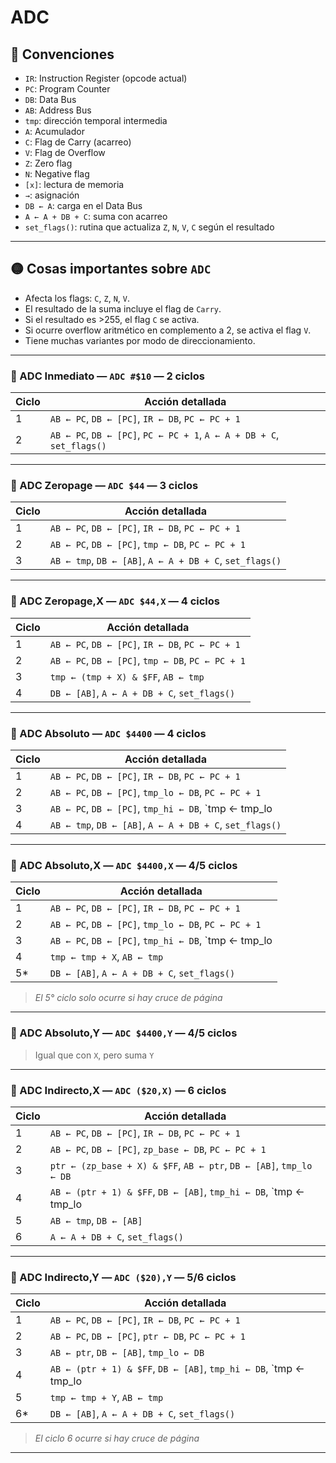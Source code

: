 # ADC

## 🧠 Convenciones

- `IR`: Instruction Register (opcode actual)  
- `PC`: Program Counter  
- `DB`: Data Bus  
- `AB`: Address Bus  
- `tmp`: dirección temporal intermedia  
- `A`: Acumulador  
- `C`: Flag de Carry (acarreo)  
- `V`: Flag de Overflow  
- `Z`: Zero flag  
- `N`: Negative flag  
- `[x]`: lectura de memoria  
- `→`: asignación  
- `DB ← A`: carga en el Data Bus  
- `A ← A + DB + C`: suma con acarreo  
- `set_flags()`: rutina que actualiza `Z`, `N`, `V`, `C` según el resultado

---

## 🟡 Cosas importantes sobre `ADC`

- Afecta los flags: `C`, `Z`, `N`, `V`.
- El resultado de la suma incluye el flag de `Carry`.
- Si el resultado es >255, el flag `C` se activa.
- Si ocurre overflow aritmético en complemento a 2, se activa el flag `V`.
- Tiene muchas variantes por modo de direccionamiento.

---

### 🔹 ADC Inmediato — `ADC #$10` — **2 ciclos**

| Ciclo | Acción detallada |
|-------|------------------|
| 1     | `AB ← PC`, `DB ← [PC]`, `IR ← DB`, `PC ← PC + 1` |
| 2     | `AB ← PC`, `DB ← [PC]`, `PC ← PC + 1`, `A ← A + DB + C`, `set_flags()` |

---

### 🔹 ADC Zeropage — `ADC $44` — **3 ciclos**

| Ciclo | Acción detallada |
|-------|------------------|
| 1     | `AB ← PC`, `DB ← [PC]`, `IR ← DB`, `PC ← PC + 1` |
| 2     | `AB ← PC`, `DB ← [PC]`, `tmp ← DB`, `PC ← PC + 1` |
| 3     | `AB ← tmp`, `DB ← [AB]`, `A ← A + DB + C`, `set_flags()` |

---

### 🔹 ADC Zeropage,X — `ADC $44,X` — **4 ciclos**

| Ciclo | Acción detallada |
|-------|------------------|
| 1     | `AB ← PC`, `DB ← [PC]`, `IR ← DB`, `PC ← PC + 1` |
| 2     | `AB ← PC`, `DB ← [PC]`, `tmp ← DB`, `PC ← PC + 1` |
| 3     | `tmp ← (tmp + X) & $FF`, `AB ← tmp` |
| 4     | `DB ← [AB]`, `A ← A + DB + C`, `set_flags()` |

---

### 🔹 ADC Absoluto — `ADC $4400` — **4 ciclos**

| Ciclo | Acción detallada |
|-------|------------------|
| 1     | `AB ← PC`, `DB ← [PC]`, `IR ← DB`, `PC ← PC + 1` |
| 2     | `AB ← PC`, `DB ← [PC]`, `tmp_lo ← DB`, `PC ← PC + 1` |
| 3     | `AB ← PC`, `DB ← [PC]`, `tmp_hi ← DB`, `tmp ← tmp_lo | (tmp_hi << 8)`, `PC ← PC + 1` |
| 4     | `AB ← tmp`, `DB ← [AB]`, `A ← A + DB + C`, `set_flags()` |

---

### 🔹 ADC Absoluto,X — `ADC $4400,X` — **4/5 ciclos**

| Ciclo | Acción detallada |
|-------|------------------|
| 1     | `AB ← PC`, `DB ← [PC]`, `IR ← DB`, `PC ← PC + 1` |
| 2     | `AB ← PC`, `DB ← [PC]`, `tmp_lo ← DB`, `PC ← PC + 1` |
| 3     | `AB ← PC`, `DB ← [PC]`, `tmp_hi ← DB`, `tmp ← tmp_lo | (tmp_hi << 8)`, `PC ← PC + 1` |
| 4     | `tmp ← tmp + X`, `AB ← tmp` |
| 5*    | `DB ← [AB]`, `A ← A + DB + C`, `set_flags()` |

> *El 5° ciclo solo ocurre si hay cruce de página*

---

### 🔹 ADC Absoluto,Y — `ADC $4400,Y` — **4/5 ciclos**  
> Igual que con `X`, pero suma `Y`

---

### 🔹 ADC Indirecto,X — `ADC ($20,X)` — **6 ciclos**

| Ciclo | Acción detallada |
|-------|------------------|
| 1     | `AB ← PC`, `DB ← [PC]`, `IR ← DB`, `PC ← PC + 1` |
| 2     | `AB ← PC`, `DB ← [PC]`, `zp_base ← DB`, `PC ← PC + 1` |
| 3     | `ptr ← (zp_base + X) & $FF`, `AB ← ptr`, `DB ← [AB]`, `tmp_lo ← DB` |
| 4     | `AB ← (ptr + 1) & $FF`, `DB ← [AB]`, `tmp_hi ← DB`, `tmp ← tmp_lo | (tmp_hi << 8)` |
| 5     | `AB ← tmp`, `DB ← [AB]` |
| 6     | `A ← A + DB + C`, `set_flags()` |

---

### 🔹 ADC Indirecto,Y — `ADC ($20),Y` — **5/6 ciclos**

| Ciclo | Acción detallada |
|-------|------------------|
| 1     | `AB ← PC`, `DB ← [PC]`, `IR ← DB`, `PC ← PC + 1` |
| 2     | `AB ← PC`, `DB ← [PC]`, `ptr ← DB`, `PC ← PC + 1` |
| 3     | `AB ← ptr`, `DB ← [AB]`, `tmp_lo ← DB` |
| 4     | `AB ← (ptr + 1) & $FF`, `DB ← [AB]`, `tmp_hi ← DB`, `tmp ← tmp_lo | (tmp_hi << 8)` |
| 5     | `tmp ← tmp + Y`, `AB ← tmp` |
| 6*    | `DB ← [AB]`, `A ← A + DB + C`, `set_flags()` |

> *El ciclo 6 ocurre si hay cruce de página*

---
